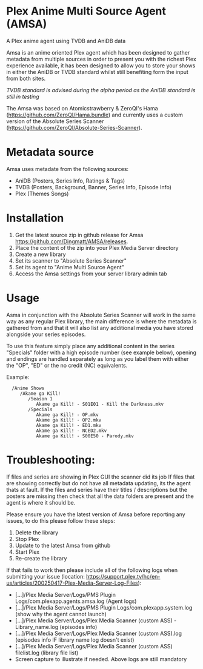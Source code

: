 # Plex Anime Multi Source Agent (AMSA)
A Plex anime agent using TVDB and AniDB data


Amsa is an anime oriented Plex agent which has been designed to gather metadata from multiple sources in order to present you with the richest Plex experience available, it has been designed to allow you to store your shows in either the AniDB or TVDB standard whilst still benefiting form the input from both sites. 

*TVDB standard is advised during the alpha period as the AniDB standard is still in testing*

The Amsa was based on Atomicstrawberry & ZeroQI's Hama (https://github.com/ZeroQI/Hama.bundle) and currently uses a custom version of the Absolute Series Scanner (https://github.com/ZeroQI/Absolute-Series-Scanner).
    
    
    
Metadata source
===============
Amsa uses metadate from the following sources:
- AniDB (Posters, Series Info, Ratings & Tags)
- TVDB (Posters, Background, Banner, Series Info, Episode Info)
- Plex (Themes Songs)



Installation
============
1. Get the latest source zip in github release for Amsa https://github.com/Dingmatt/AMSA/releases.
2. Place the content of the zip into your Plex Media Server directory
3. Create a new library 
4. Set its scanner to "Absolute Series Scanner"
5. Set its agent to "Anime Multi Source Agent"
6. Access the Amsa settings from your server library admin tab



Usage
=====
Asma in conjunction with the Absolute Series Scanner will work in the same way as any regular Plex library, the main difference is where the metadata is gathered from and that it will also list any additional media you have stored alongside your series episodes.

To use this feature simply place any additional content in the series "Specials" folder with a high episode number (see example below), opening and endings are handled separately as long as you label them with either the "OP", "ED" or the no credit (NC) equivalents.

Example:

      /Anime Shows
         /Akame ga Kill!
            /Season 1
               Akame ga Kill! - S01E01 - Kill the Darkness.mkv 
            /Specials
               Akame ga Kill! - OP.mkv   
               Akame ga Kill! - OP2.mkv 
               Akame ga Kill! - ED1.mkv 
               Akame ga Kill! - NCED2.mkv  
               Akame ga Kill! - S00E50 - Parody.mkv 



Troubleshooting:
================
If files and series are showing in Plex GUI the scanner did its job
If files that are showing correctly but do not have all metadata updating, its the agent thats at fault.
If the files and series have their titles / descriptions but the posters are missing then check that all the data folders are present and the agent is where it should be.

Please ensure you have the latest version of Amsa before reporting any issues, to do this please follow these steps:

1. Delete the library
2. Stop Plex
3. Update to the latest Amsa from github
4. Start Plex
5. Re-create the library

If that fails to work then please include all of the following logs when submitting your issue (location: https://support.plex.tv/hc/en-us/articles/200250417-Plex-Media-Server-Log-Files):
- [...]/Plex Media Server/Logs/PMS Plugin Logs/com.plexapp.agents.amsa.log (Agent logs)
- [...]/Plex Media Server/Logs/PMS Plugin Logs/com.plexapp.system.log (show why the agent cannot launch)
- [...]/Plex Media Server/Logs/Plex Media Scanner (custom ASS) - Library_name.log (episodes info)
- [...]/Plex Media Server/Logs/Plex Media Scanner (custom ASS).log (episodes info IF library name log doesn't exist)
- [...]/Plex Media Server/Logs/Plex Media Scanner (custom ASS) filelist.log (library file list)
- Screen capture to illustrate if needed. Above logs are still mandatory
